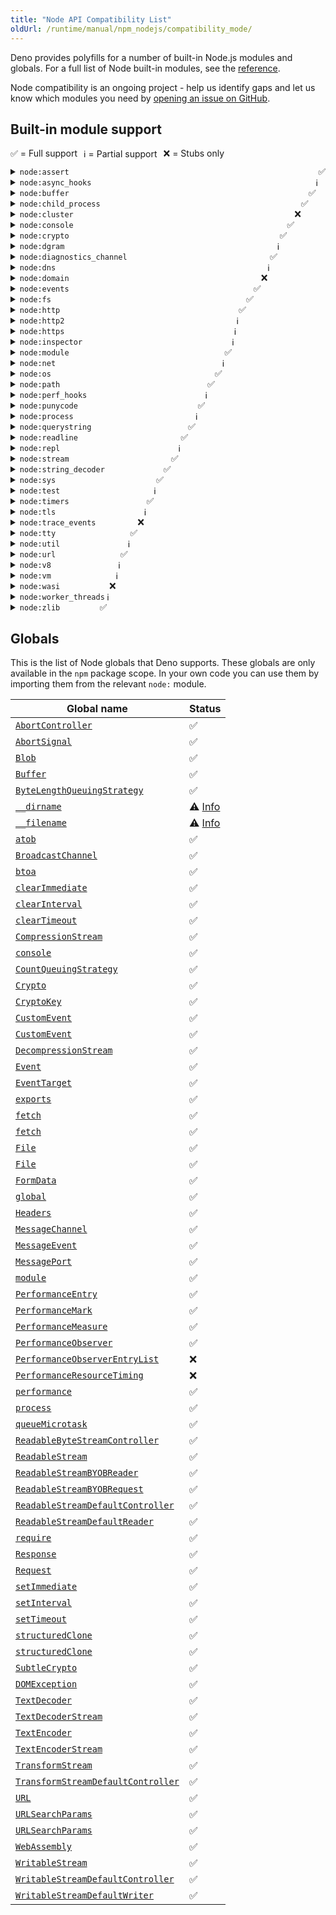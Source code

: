 ```yaml
---
title: "Node API Compatibility List"
oldUrl: /runtime/manual/npm_nodejs/compatibility_mode/
---
```


Deno provides polyfills for a number of built-in Node.js modules and globals.
For a full list of Node built-in modules, see the
[reference](https://docs.deno.com/api/node/).

Node compatibility is an ongoing project - help us identify gaps and let us know
which modules you need by
[opening an issue on GitHub](https://github.com/denoland/deno).

## Built-in module support

<div style="display: flex; flex-direction: row; gap: 10px; flex-wrap: wrap; margin-bottom: 10px">
  <div>✅ = Full support</div>
  <div>ℹ️ = Partial support</div>
  <div>❌ = Stubs only</div>
</div>

<details>
  <summary>
    <code>node:assert</code>
    <div style="float: right">
      <span>✅</span>
    </div>
  </summary>
  <p>
    Fully supported.
  </p>
  <p>
    <a href="https://docs.deno.com/api/node/assert/">Reference docs</a>
  </p>
</details>

<details>
  <summary>
    <code>node:async_hooks</code>
    <div style="float: right">
      <span>ℹ️</span>
    </div>
  </summary>
  <p>
    <code>AsyncLocalStorage</code> is supported. <code>AsyncResource</code>,
    <code>executionAsyncId</code>, and <code>createHook</code> are
    non-functional stubs.
  </p>
  <p>
    <a href="https://docs.deno.com/api/node/async_hooks/">Reference docs</a>
  </p>
</details>

<details>
  <summary>
    <code>node:buffer</code>
    <div style="float: right">
      <span>✅</span>
    </div>
  </summary>
  <p>
    Fully supported.
  </p>
  <p>
    <a href="https://docs.deno.com/api/node/buffer/">Reference docs</a>
  </p>
</details>

<details>
  <summary>
    <code>node:child_process</code>
    <div style="float: right">
      <span>✅</span>
    </div>
  </summary>
  <p>
    Fully supported.
  </p>
  <p>
    <a href="https://docs.deno.com/api/node/child_process/">Reference docs</a>
  </p>
</details>

<details>
  <summary>
    <code>node:cluster</code>
    <div style="float: right">
      <span>❌</span>
    </div>
  </summary>
  <p>All exports are non-functional stubs.</p>
  <p>
    <a href="https://docs.deno.com/api/node/cluster/">Reference docs</a>
  </p>
</details>

<details>
  <summary>
    <code>node:console</code>
    <div style="float: right">
      <span>✅</span>
    </div>
  </summary>
  <p>
    Fully supported.
  </p>
  <p>
    <a href="https://docs.deno.com/api/node/console/">Reference docs</a>
  </p>
</details>

<details>
  <summary>
    <code>node:crypto</code>
    <div style="float: right">
      <span>✅</span>
    </div>
  </summary>
  <p>
    Missing <code>Certificate</code> class,
    <code>crypto.Cipheriv.prototype.setAutoPadding</code>,
    <code>crypto.Decipheriv.prototype.setAutoPadding</code>,
    <code>crypto.publicDecrypt</code>,
    <code>crypto.ECDH.prototype.convertKey</code>, <code>x448</code> option for
    <code>generateKeyPair</code>, <code>crypto.KeyObject</code>,
    <code>safe</code>, <code>add</code> and <code>rem</code> options for
    <code>generatePrime</code>, <code>crypto.Sign.prototype.sign</code> and
    <code>crypto.Verify.prototype.verify</code> with non <code>BinaryLike</code>
    input, <code>crypto.secureHeapUsed</code>, <code>crypto.setEngine</code>,
    legacy methods of <code>crypto.X509Certificate</code>.
  </p>
  <p>
    <a href="https://docs.deno.com/api/node/crypto/">Reference docs</a>
  </p>
</details>

<details>
  <summary>
    <code>node:dgram</code>
    <div style="float: right">
      <span>ℹ️</span>
    </div>
  </summary>
  <p>
    Some <code>dgram.Socket</code> instance methods are non-functional stubs:
    <ul>
        <li><code>addMembership</code></li>
        <li><code>addSourceSpecificMembership</code></li>
        <li><code>dropMembership</code></li>
        <li><code>dropSourceSpecificMembership</code></li>
        <li><code>setBroadcast</code></li>
        <li><code>setMulticastInterface</code></li>
        <li><code>setMulticastLoopback</code></li>
        <li><code>setMulticastTtl</code></li>
        <li><code>setTtl</code></li>
    </ul>
  </p>
  <p>
    <a href="https://docs.deno.com/api/node/dgram/">Reference docs</a>
  </p>
</details>

<details>
  <summary>
    <code>node:diagnostics_channel</code>
    <div style="float: right">
      <span>✅</span>
    </div>
  </summary>
  <p>
    Fully supported.
  </p>
  <p>
    <a href="https://docs.deno.com/api/node/diagnostics_channel/">Reference docs</a>
  </p>
</details>

<details>
  <summary>
    <code>node:dns</code>
    <div style="float: right">
      <span>ℹ️</span>
    </div>
  </summary>
  <p>
    Missing <code>dns.resolve*</code> with <code>ttl</code> option.
  </p>
  <p>
    <a href="https://docs.deno.com/api/node/dns/">Reference docs</a>
  </p>
</details>

<details>
  <summary>
    <code>node:domain</code>
    <div style="float: right">
      <span>❌</span>
    </div>
  </summary>
  <p>All exports are non-functional stubs. This is a deprecated Node module.</p>
  <p>
    <a href="https://docs.deno.com/api/node/domain/">Reference docs</a>
  </p>
</details>

<details>
  <summary>
    <code>node:events</code>
    <div style="float: right">
      <span>✅</span>
    </div>
  </summary>
  <p>
    Fully supported.
  </p>
  <p>
    <a href="https://docs.deno.com/api/node/events/">Reference docs</a>
  </p>
</details>

<details>
  <summary>
    <code>node:fs</code>
    <div style="float: right">
      <span>✅</span>
    </div>
  </summary>
  <h5>
    <code>node:fs</code>
  </h5>
  <p>
    Missing <code>utf16le</code>, <code>latin1</code> and <code>ucs2</code>
    encoding for <code>fs.writeFile</code> and <code>fs.writeFileSync</code>.
  </p>
  <h5>
    <code>node:fs/promises</code>
  </h5>
  <p>
    Missing <code>lchmod</code>.
  </p>
  <p>
    <a href="https://docs.deno.com/api/node/fs/">Reference docs</a>
  </p>
</details>

<details>
  <summary>
    <code>node:http</code>
    <div style="float: right">
      <span>✅</span>
    </div>
  </summary>
  <p>
    <code>createConnection</code> option is currently not supported.
  </p>
  <p>
    <a href="https://docs.deno.com/api/node/http/">Reference docs</a>
  </p>
</details>

<details>
  <summary>
    <code>node:http2</code>
    <div style="float: right">
      <span>ℹ️</span>
    </div>
  </summary>
  <p>
    Partially supported, major work in progress to enable <code>grpc-js</code>.
  </p>
  <p>
    <a href="https://docs.deno.com/api/node/http2/">Reference docs</a>
  </p>
</details>

<details>
  <summary>
    <code>node:https</code>
    <div style="float: right">
      <span>ℹ️</span>
    </div>
  </summary>
  <p>
    Missing <code>https.Server.opts.cert</code> and
    <code>https.Server.opts.key</code> array type.
  </p>
  <p>
    <a href="https://docs.deno.com/api/node/https/">Reference docs</a>
  </p>
</details>

<details>
  <summary>
    <code>node:inspector</code>
    <div style="float: right">
      <span>ℹ️</span>
    </div>
  </summary>
  <p>
    <code>console</code> is supported. Other APIs are stubs and will throw an
    error. Due to security implications the Deno team does not plan to polyfill
    these APIs.
  </p>
  <p>
    <a href="https://docs.deno.com/api/node/inspector/">Reference docs</a>
  </p>
</details>

<details>
  <summary>
    <code>node:module</code>
    <div style="float: right">
      <span>✅</span>
    </div>
  </summary>
  <p>
    The `register()` function is not supported.
  </p>
  <p>
    <a href="https://docs.deno.com/api/node/module/">Reference docs</a>
  </p>
</details>

<details>
  <summary>
    <code>node:net</code>
    <div style="float: right">
      <span>ℹ️</span>
    </div>
  </summary>
  <p>
    Missing <code>net.Socket.prototype.constructor</code> with <code>fd</code>
    option.
  </p>
  <p>
    <a href="https://docs.deno.com/api/node/net/">Reference docs</a>
  </p>
</details>

<details>
  <summary>
    <code>node:os</code>
    <div style="float: right">
      <span>✅</span>
    </div>
  </summary>
  <p>
    Fully supported.
  </p>
  <p>
    <a href="https://docs.deno.com/api/node/os/">Reference docs</a>
  </p>
</details>

<details>
  <summary>
    <code>node:path</code>
    <div style="float: right">
      <span>✅</span>
    </div>
  </summary>
  <p>
    Fully supported.
  </p>
  <p>
    <a href="https://docs.deno.com/api/node/path/">Reference docs</a>
  </p>
</details>

<details>
  <summary>
    <code>node:perf_hooks</code>
    <div style="float: right">
      <span>ℹ️</span>
    </div>
  </summary>
  <p>
    Missing <code>perf_hooks.eventLoopUtilization</code>,
    <code>perf_hooks.timerify</code>,
    <code>perf_hooks.monitorEventLoopDelay</code>.
  </p>
  <p>
    <a href="https://docs.deno.com/api/node/perf_hooks/">Reference docs</a>
  </p>
</details>

<details>
  <summary>
    <code>node:punycode</code>
    <div style="float: right">
      <span>✅</span>
    </div>
  </summary>
  <p>
    Fully supported.
  </p>
  <p>
    <a href="https://docs.deno.com/api/node/punycode/">Reference docs</a>
  </p>
</details>

<details>
  <summary>
    <code>node:process</code>
    <div style="float: right">
      <span>ℹ️</span>
    </div>
  </summary>
  <p>
    Missing <code>multipleResolves</code>, <code>worker</code> events.
  </p>
  <p>
    <a href="https://docs.deno.com/api/node/process/">Reference docs</a>
  </p>
</details>

<details>
  <summary>
    <code>node:querystring</code>
    <div style="float: right">
      <span>✅</span>
    </div>
  </summary>
  <p>
    Fully supported.
  </p>
  <p>
    <a href="https://docs.deno.com/api/node/querystring/">Reference docs</a>
  </p>
</details>

<details>
  <summary>
    <code>node:readline</code>
    <div style="float: right">
      <span>✅</span>
    </div>
  </summary>
  <p>
    Fully supported.
  </p>
  <p>
    <a href="https://docs.deno.com/api/node/readline/">Reference docs</a>
  </p>
</details>

<details>
  <summary>
    <code>node:repl</code>
    <div style="float: right">
      <span>ℹ️</span>
    </div>
  </summary>
  <p>
    <code>builtinModules</code> and <code>_builtinLibs</code> are supported.
    Missing <code>REPLServer.prototype.constructor</code> and
    <code>start()</code>.
  </p>
  <p>
    <a href="https://docs.deno.com/api/node/repl/">Reference docs</a>
  </p>
</details>

<details>
  <summary>
    <code>node:stream</code>
    <div style="float: right">
      <span>✅</span>
    </div>
  </summary>
  <p>
    Fully supported.
  </p>
  <p>
    <a href="https://docs.deno.com/api/node/stream/">Reference docs</a>
  </p>
</details>

<details>
  <summary>
    <code>node:string_decoder</code>
    <div style="float: right">
      <span>✅</span>
    </div>
  </summary>
  <p>
    Fully supported.
  </p>
  <p>
    <a href="https://docs.deno.com/api/node/string_decoder/">Reference docs</a>
  </p>
</details>

<details>
  <summary>
    <code>node:sys</code>
    <div style="float: right">
      <span>✅</span>
    </div>
  </summary>
  <p>
    Fully supported.
  </p>
  <p>
    <a href="https://docs.deno.com/api/node/util/">Reference docs</a>
  </p>
</details>

<details>
  <summary>
    <code>node:test</code>
    <div style="float: right">
      <span>ℹ️</span>
    </div>
  </summary>
  <p>
    Currently only <code>test</code> API is supported.
  </p>
  <p>
    <a href="https://nodejs.org/api/test.html">Reference docs</a>
  </p>
</details>

<details>
  <summary>
    <code>node:timers</code>
    <div style="float: right">
      <span>✅</span>
    </div>
  </summary>
  <p>
    Fully supported.
  </p>
  <p>
    <a href="https://docs.deno.com/api/node/timers/promises/">Reference docs</a>
  </p>
</details>

<details>
  <summary>
    <code>node:tls</code>
    <div style="float: right">
      <span>ℹ️</span>
    </div>
  </summary>
  <p>
    Missing <code>createSecurePair</code>.
  </p>
  <p>
    <a href="https://docs.deno.com/api/node/tls/">Reference docs</a>
  </p>
</details>

<details>
  <summary>
    <code>node:trace_events</code>
    <div style="float: right">
      <span>❌</span>
    </div>
  </summary>
  <p>All exports are non-functional stubs.</p>
  <p>
    <a href="https://docs.deno.com/api/node/trace_events/">Reference docs</a>
  </p>
</details>

<details>
  <summary>
    <code>node:tty</code>
    <div style="float: right">
      <span>✅</span>
    </div>
  </summary>
  <p>
    Fully supported.
  </p>
  <p>
    <a href="https://docs.deno.com/api/node/tty/">Reference docs</a>
  </p>
</details>

<details>
  <summary>
    <code>node:util</code>
    <div style="float: right">
      <span>ℹ️</span>
    </div>
  </summary>
  <p>
    Missing <code>aborted</code>, <code>transferableAbortSignal</code>, <code>transferableAbortController</code>, <code>MIMEParams</code>, <code>MIMEType</code>and <code>getSystemErrorMap</code>.
  </p>
  <p>
    <a href="https://docs.deno.com/api/node/util/">Reference docs</a>
  </p>
</details>

<details>
  <summary>
    <code>node:url</code>
    <div style="float: right">
      <span>✅</span>
    </div>
  </summary>
  <p>
    Fully supported.
  </p>
  <p>
    <a href="https://docs.deno.com/api/node/url/">Reference docs</a>
  </p>
</details>

<details>
  <summary>
    <code>node:v8</code>
    <div style="float: right">
      <span>ℹ️</span>
    </div>
  </summary>
  <p>
    <code>cachedDataVersionTag</code> and <code>getHeapStatistics</code> are
    supported. <code>setFlagsFromStrings</code> is a noop. Other APIs are not
    supported and will throw and error.
  </p>
  <p>
    <a href="https://docs.deno.com/api/node/v8/">Reference docs</a>
  </p>
</details>

<details>
  <summary>
    <code>node:vm</code>
    <div style="float: right">
      <span>ℹ️</span>
    </div>
  </summary>
  <p>
    Partial support.
  </p>
  <p>
    <a href="https://docs.deno.com/api/node/vm/">Reference docs</a>
  </p>
</details>

<details>
  <summary>
    <code>node:wasi</code>
    <div style="float: right">
      <span>❌</span>
    </div>
  </summary>
  <p>All exports are non-functional stubs.</p>
  <p>
    <a href="https://docs.deno.com/api/node/wasi/">Reference docs</a>
  </p>
</details>

<details>
  <summary>
    <code>node:worker_threads</code>
    <div style="float: right">
      <span>ℹ️</span>
    </div>
  </summary>
  <p>
    Missing <code>parentPort.emit</code>,
    <code>parentPort.removeAllListeners</code>,
    <code>markAsUntransferable</code>, <code>moveMessagePortToContext</code>,
    <code>receiveMessageOnPort</code>,
    <code>Worker.prototype.getHeapSnapshot</code>.
  </p>
  <p>
    <a href="https://docs.deno.com/api/node/worker_threads/">Reference docs</a>
  </p>
</details>

<details>
  <summary>
    <code>node:zlib</code>
    <div style="float: right">
      <span>✅</span>
    </div>
  </summary>
  <p>
    Fully supported.
  </p>
  <p>
    <a href="https://docs.deno.com/api/node/zlib/~/Zlib">Reference docs</a>
  </p>
</details>

## Globals

This is the list of Node globals that Deno supports. These globals are only
available in the `npm` package scope. In your own code you can use them by
importing them from the relevant `node:` module.

| Global name                                                                                                      | Status                                      |
| ---------------------------------------------------------------------------------------------------------------- | ------------------------------------------- |
| [`AbortController`](https://nodejs.org/api/globals.html#class-abortcontroller)                                   | ✅                                          |
| [`AbortSignal`](https://nodejs.org/api/globals.html#class-abortsignal)                                           | ✅                                          |
| [`Blob`](https://nodejs.org/api/globals.html#class-blob)                                                         | ✅                                          |
| [`Buffer`](https://nodejs.org/api/globals.html#class-buffer)                                                     | ✅                                          |
| [`ByteLengthQueuingStrategy`](https://nodejs.org/api/globals.html#class-bytelengthqueuingstrategy)               | ✅                                          |
| [`__dirname`](https://nodejs.org/api/globals.html#__dirname)                                                     | ⚠️ [Info](./migrate/#node.js-global-objects) |
| [`__filename`](https://nodejs.org/api/globals.html#__filename)                                                   | ⚠️ [Info](./migrate/#nodejs-global-objects)  |
| [`atob`](https://nodejs.org/api/globals.html#atobdata)                                                           | ✅                                          |
| [`BroadcastChannel`](https://nodejs.org/api/globals.html#broadcastchannel)                                       | ✅                                          |
| [`btoa`](https://nodejs.org/api/globals.html#btoadata)                                                           | ✅                                          |
| [`clearImmediate`](https://nodejs.org/api/globals.html#clearimmediateimmediateobject)                            | ✅                                          |
| [`clearInterval`](https://nodejs.org/api/globals.html#clearintervalintervalobject)                               | ✅                                          |
| [`clearTimeout`](https://nodejs.org/api/globals.html#cleartimeouttimeoutobject)                                  | ✅                                          |
| [`CompressionStream`](https://nodejs.org/api/globals.html#class-compressionstream)                               | ✅                                          |
| [`console`](https://nodejs.org/api/globals.html#console)                                                         | ✅                                          |
| [`CountQueuingStrategy`](https://nodejs.org/api/globals.html#class-countqueuingstrategy)                         | ✅                                          |
| [`Crypto`](https://nodejs.org/api/globals.html#crypto)                                                           | ✅                                          |
| [`CryptoKey`](https://nodejs.org/api/globals.html#cryptokey)                                                     | ✅                                          |
| [`CustomEvent`](https://nodejs.org/api/globals.html#customevent)                                                 | ✅                                          |
| [`CustomEvent`](https://nodejs.org/api/globals.html#customevent)                                                 | ✅                                          |
| [`DecompressionStream`](https://nodejs.org/api/globals.html#class-decompressionstream)                           | ✅                                          |
| [`Event`](https://nodejs.org/api/globals.html#event)                                                             | ✅                                          |
| [`EventTarget`](https://nodejs.org/api/globals.html#eventtarget)                                                 | ✅                                          |
| [`exports`](https://nodejs.org/api/globals.html#exports)                                                         | ✅                                          |
| [`fetch`](https://nodejs.org/api/globals.html#fetch)                                                             | ✅                                          |
| [`fetch`](https://nodejs.org/api/globals.html#fetch)                                                             | ✅                                          |
| [`File`](https://nodejs.org/api/globals.html#class-file)                                                         | ✅                                          |
| [`File`](https://nodejs.org/api/globals.html#class-file)                                                         | ✅                                          |
| [`FormData`](https://nodejs.org/api/globals.html#class-formdata)                                                 | ✅                                          |
| [`global`](https://nodejs.org/api/globals.html#global)                                                           | ✅                                          |
| [`Headers`](https://nodejs.org/api/globals.html#class-headers)                                                   | ✅                                          |
| [`MessageChannel`](https://nodejs.org/api/globals.html#messagechannel)                                           | ✅                                          |
| [`MessageEvent`](https://nodejs.org/api/globals.html#messageevent)                                               | ✅                                          |
| [`MessagePort`](https://nodejs.org/api/globals.html#messageport)                                                 | ✅                                          |
| [`module`](https://nodejs.org/api/globals.html#module)                                                           | ✅                                          |
| [`PerformanceEntry`](https://nodejs.org/api/globals.html#performanceentry)                                       | ✅                                          |
| [`PerformanceMark`](https://nodejs.org/api/globals.html#performancemark)                                         | ✅                                          |
| [`PerformanceMeasure`](https://nodejs.org/api/globals.html#performancemeasure)                                   | ✅                                          |
| [`PerformanceObserver`](https://nodejs.org/api/globals.html#performanceobserver)                                 | ✅                                          |
| [`PerformanceObserverEntryList`](https://nodejs.org/api/globals.html#performanceobserverentrylist)               | ❌                                          |
| [`PerformanceResourceTiming`](https://nodejs.org/api/globals.html#performanceresourcetiming)                     | ❌                                          |
| [`performance`](https://nodejs.org/api/globals.html#performance)                                                 | ✅                                          |
| [`process`](https://nodejs.org/api/globals.html#process)                                                         | ✅                                          |
| [`queueMicrotask`](https://nodejs.org/api/globals.html#queuemicrotaskcallback)                                   | ✅                                          |
| [`ReadableByteStreamController`](https://nodejs.org/api/globals.html#class-readablebytestreamcontroller)         | ✅                                          |
| [`ReadableStream`](https://nodejs.org/api/globals.html#class-readablestream)                                     | ✅                                          |
| [`ReadableStreamBYOBReader`](https://nodejs.org/api/globals.html#class-readablestreambyobreader)                 | ✅                                          |
| [`ReadableStreamBYOBRequest`](https://nodejs.org/api/globals.html#class-readablestreambyobrequest)               | ✅                                          |
| [`ReadableStreamDefaultController`](https://nodejs.org/api/globals.html#class-readablestreamdefaultcontroller)   | ✅                                          |
| [`ReadableStreamDefaultReader`](https://nodejs.org/api/globals.html#class-readablestreamdefaultreader)           | ✅                                          |
| [`require`](https://nodejs.org/api/globals.html#require)                                                         | ✅                                          |
| [`Response`](https://nodejs.org/api/globals.html#response)                                                       | ✅                                          |
| [`Request`](https://nodejs.org/api/globals.html#request)                                                         | ✅                                          |
| [`setImmediate`](https://nodejs.org/api/globals.html#setimmediatecallback-args)                                  | ✅                                          |
| [`setInterval`](https://nodejs.org/api/globals.html#setintervalcallback-delay-args)                              | ✅                                          |
| [`setTimeout`](https://nodejs.org/api/globals.html#settimeoutcallback-delay-args)                                | ✅                                          |
| [`structuredClone`](https://nodejs.org/api/globals.html#structuredclonevalue-options)                            | ✅                                          |
| [`structuredClone`](https://nodejs.org/api/globals.html#structuredclonevalue-options)                            | ✅                                          |
| [`SubtleCrypto`](https://nodejs.org/api/globals.html#subtlecrypto)                                               | ✅                                          |
| [`DOMException`](https://nodejs.org/api/globals.html#domexception)                                               | ✅                                          |
| [`TextDecoder`](https://nodejs.org/api/globals.html#textdecoder)                                                 | ✅                                          |
| [`TextDecoderStream`](https://nodejs.org/api/globals.html#class-textdecoderstream)                               | ✅                                          |
| [`TextEncoder`](https://nodejs.org/api/globals.html#textencoder)                                                 | ✅                                          |
| [`TextEncoderStream`](https://nodejs.org/api/globals.html#class-textencoderstream)                               | ✅                                          |
| [`TransformStream`](https://nodejs.org/api/globals.html#class-transformstream)                                   | ✅                                          |
| [`TransformStreamDefaultController`](https://nodejs.org/api/globals.html#class-transformstreamdefaultcontroller) | ✅                                          |
| [`URL`](https://nodejs.org/api/globals.html#url)                                                                 | ✅                                          |
| [`URLSearchParams`](https://nodejs.org/api/globals.html#urlsearchparams)                                         | ✅                                          |
| [`URLSearchParams`](https://nodejs.org/api/globals.html#urlsearchparams)                                         | ✅                                          |
| [`WebAssembly`](https://nodejs.org/api/globals.html#webassembly)                                                 | ✅                                          |
| [`WritableStream`](https://nodejs.org/api/globals.html#class-writablestream)                                     | ✅                                          |
| [`WritableStreamDefaultController`](https://nodejs.org/api/globals.html#class-writablestreamdefaultcontroller)   | ✅                                          |
| [`WritableStreamDefaultWriter`](https://nodejs.org/api/globals.html#class-writablestreamdefaultwriter)           | ✅                                          |
